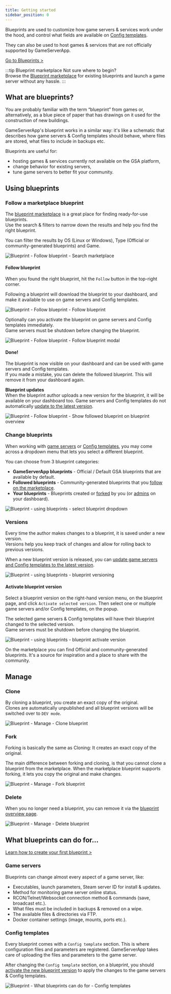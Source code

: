 ```yaml
---
title: Getting started
sidebar_position: 0
---
```


Blueprints are used to customize how game servers & services work under the hood, and control what fields are available on [Config templates](/dashboard/game_servers/config_templates).

They can also be used to host games & services that are not officially supported by GameServerApp.

[Go to Blueprints >](https://dash.gameserverapp.com/server/blueprint)

:::tip Blueprint marketplace
Not sure where to begin?\
Browse the [Blueprint marketplace](/dashboard/blueprints/getting_started#how-to-follow-a-blueprint) for existing blueprints and launch a game server without any hassle.
:::

## What are blueprints?
You are probably familiar with the term “blueprint” from games or, alternatively, as a blue piece of paper that has drawings on it used for the construction of new buildings.

GameServerApp's blueprint works in a similar way: it's like a schematic that describes how game servers & Config templates should behave, where files are stored, what files to include in backups etc.

Blueprints are useful for:
- hosting games & services currently not available on the GSA platform,
- change behavior for existing servers,
- tune game servers to better fit your community.



## Using blueprints


### Follow a marketplace blueprint

The [blueprint marketplace](https://dash.gameserverapp.com/marketplace/market/blueprint) is a great place for finding ready-for-use blueprints.\
Use the search & filters to narrow down the results and help you find the right blueprint.

You can filter the results by OS (Linux or Windows), Type (Official or community-generated blueprints) and Game.

![Blueprint - Follow blueprint - Search marketplace](/img/dashboard/blueprint/getting_started/follow_blueprint_search_filters.jpg)

#### Follow blueprint
When you found the right blueprint, hit the `Follow` button in the top-right corner.

Following a blueprint will download the blueprint to your dashboard, and make it available to use on game servers and Config templates.

![Blueprint - Follow blueprint - Follow blueprint](/img/dashboard/blueprint/getting_started/follow_blueprint.jpg)

Optionally can you activate the blueprint on game servers and Config templates immediately.\
Game servers must be shutdown before changing the blueprint.

![Blueprint - Follow blueprint - Follow blueprint modal](/img/dashboard/blueprint/getting_started/follow_blueprint_modal.jpg)


#### Done!
The blueprint is now visible on your dashboard and can be used with game servers and Config templates.\
If you made a mistake, you can delete the followed blueprint. This will remove it from your dashboard again.


**Blueprint updates**\
When the blueprint author uploads a new version for the blueprint, it will be available on your dashboard too. Game servers and Config templates do not automatically [update to the latest version](/dashboard/blueprints/getting_started#versions).

![Blueprint - Follow blueprint - Show followed blueprint on blueprint overview](/img/dashboard/blueprint/getting_started/follow_blueprint_overview.jpg)

### Change blueprints

When working with [game servers](/dashboard/game_servers/getting_started#change-blueprint) or [Config templates](/dashboard/game_servers/config_templates#settings), you may come across a dropdown menu that lets you select a different blueprint.

You can choose from 3 blueprint categories:
- **GameServerApp blueprints** - Official / Default GSA blueprints that are available by default.
- **Followed blueprints** - Community-generated blueprints that you [follow on the marketplace](/dashboard/blueprints/getting_started#marketplace).
- **Your blueprints** - Blueprints created or [forked](/dashboard/blueprints/getting_started#fork) by you (or [admins](/dashboard/admin_teams) on your dashboard).

![Blueprint - using blueprints - select blueprint dropdown](/img/dashboard/blueprint/getting_started/blueprint_select_dropdown.jpg)


### Versions
Every time the author makes changes to a blueprint, it is saved under a new version.\
Versions help you keep track of changes and allow for rolling back to previous versions.

When a new blueprint version is released, you can [update game servers and Config templates to the latest version](/dashboard/blueprints/getting_started#activate-blueprint-version).

![Blueprint - using blueprints - blueprint versioning](/img/dashboard/blueprint/getting_started/blueprint_versioning.jpg)


#### Activate blueprint version
Select a blueprint version on the right-hand version menu, on the blueprint page, and click `Activate selected version`. Then select one or multiple game servers and/or Config templates, on the popup.

The selected game servers & Config templates will have their blueprint changed to the selected version.\
Game servers must be shutdown before changing the blueprint.

![Blueprint - using blueprints - blueprint activate version](/img/dashboard/blueprint/getting_started/blueprint_version_activate.jpg)

On the marketplace you can find Official and community-generated blueprints. It's a source for inspiration and a place to share with the community.



## Manage

### Clone
By cloning a blueprint, you create an exact copy of the original.\
Clones are automatically unpublished and all blueprint versions will be switched over to `DEV mode`.

![Blueprint - Manage - Clone blueprint](/img/dashboard/blueprint/getting_started/clone_blueprint.jpg)

### Fork
Forking is basically the same as Cloning: It creates an exact copy of the original.

The main difference between forking and cloning, is that you cannot clone a blueprint from the marketplace. When the marketplace blueprint supports forking, it lets you copy the original and make changes.


![Blueprint - Manage - Fork blueprint](/img/dashboard/blueprint/getting_started/fork_blueprint.jpg)

### Delete
When you no longer need a blueprint, you can remove it via the [blueprint overview page](https://dash.gameserverapp.com/server/blueprint).

![Blueprint - Manage - Delete blueprint](/img/dashboard/blueprint/getting_started/delete_blueprint.jpg)



## What blueprints can do for...

[Learn how to create your first blueprint >](/dashboard/blueprints/create_blueprint)

### Game servers
Blueprints can change almost every aspect of a game server, like:
- Executables, launch parameters, Steam server ID for install & updates.
- Method for monitoring game server online status.
- RCON/Telnet/Websocket connection method & commands (save, broadcast etc.).
- What files must be included in backups & removed on a wipe.
- The available files & directories via FTP.
- Docker container settings (image, mounts, ports etc.).

### Config templates
Every blueprint comes with a `Config template` section. This is where configuration files and parameters are registered.
GameServerApp takes care of uploading the files and parameters to the game server.

After changing the `Config template` section, on a blueprint, you should [activate the new blueprint version](/dashboard/blueprints/getting_started#activate-blueprint-version) to apply the changes to the game servers & Config templates.


![Blueprint - What blueprints can do for - Config templates](/img/dashboard/blueprint/getting_started/blueprint_reference_config_template.jpg)
